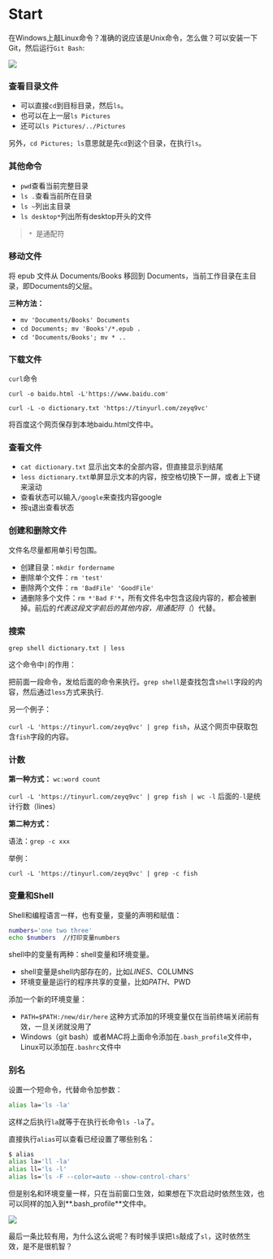 # Start

在Windows上敲Linux命令？准确的说应该是Unix命令，怎么做？可以安装一下Git，然后运行``Git Bash``:

![](assets/016/20171124-488463a9.png)

### 查看目录文件

* 可以直接``cd``到目标目录，然后``ls``。
* 也可以在上一层``ls Pictures``
* 还可以``ls Pictures/../Pictures``

另外，``cd Pictures; ls``意思就是先``cd``到这个目录，在执行``ls``。

### 其他命令

* ``pwd``查看当前完整目录
* ``ls .``查看当前所在目录
* ``ls ~``列出主目录
* ``ls desktop*``列出所有desktop开头的文件

> ``* ``是通配符

### 移动文件
将 epub 文件从 Documents/Books 移回到 Documents，当前工作目录在主目录，即Documents的父层。

**三种方法：**

* ``mv 'Documents/Books' Documents``
* ``cd Documents; mv 'Books'/*.epub .``
* ``cd 'Documents/Books'; mv * ..``

### 下载文件

``curl``命令

``curl -o baidu.html -L'https://www.baidu.com'``

``curl -L -o dictionary.txt 'https://tinyurl.com/zeyq9vc'``

将百度这个网页保存到本地baidu.html文件中。

### 查看文件

* ``cat dictionary.txt`` 显示出文本的全部内容，但直接显示到结尾
* ``less dictionary.txt``单屏显示文本的内容，按空格切换下一屏，或者上下键来滚动
* 查看状态可以输入``/google``来查找内容google
* 按``q``退出查看状态

### 创建和删除文件
文件名尽量都用单引号包围。

* 创建目录：``mkdir fordername``
* 删除单个文件：``rm 'test'``
* 删除两个文件：``rm 'BadFile' 'GoodFile'``
* 通删除多个文件：``rm *'Bad F'*``，所有文件名中包含这段内容的，都会被删掉。前后的*代表这段文字前后的其他内容，用通配符（*）代替。

### 搜索

``grep shell dictionary.txt | less``

这个命令中``|``的作用：

把前面一段命令，发给后面的命令来执行。``grep shell``是查找包含``shell``字段的内容，然后通过``less``方式来执行.

另一个例子：

``curl -L 'https://tinyurl.com/zeyq9vc' | grep fish``，从这个网页中获取包含``fish``字段的内容。

### 计数
**第一种方式：**
  ``wc:word count``

``curl -L 'https://tinyurl.com/zeyq9vc' | grep fish | wc -l`` 后面的``-l``是统计行数（lines）

**第二种方式：**

语法：``grep -c xxx``

举例：

``curl -L 'https://tinyurl.com/zeyq9vc' | grep -c fish``

### 变量和Shell

Shell和编程语言一样，也有变量，变量的声明和赋值：

````bash
numbers='one two three'
echo $numbers  //打印变量numbers
````

shell中的变量有两种：shell变量和环境变量。

* shell变量是shell内部存在的，比如$LINES、$COLUMNS
* 环境变量是运行的程序共享的变量，比如$PATH、$PWD

添加一个新的环境变量：

* ``PATH=$PATH:/new/dir/here``  这种方式添加的环境变量仅在当前终端关闭前有效，一旦关闭就没用了
* Windows（git bash）或者MAC将上面命令添加在``.bash_profile``文件中，Linux可以添加在``.bashrc``文件中

### 别名

设置一个短命令，代替命令加参数：

````bash
alias la='ls -la'
````

这样之后执行``la``就等于在执行长命令``ls -la``了。

直接执行``alias``可以查看已经设置了哪些别名：

````bash
$ alias
alias la='ll -la'
alias ll='ls -l'
alias ls='ls -F --color=auto --show-control-chars'
````

但是别名和环境变量一样，只在当前窗口生效，如果想在下次启动时依然生效，也可以同样的加入到**.bash_profile**文件中。

![](assets/016/20171124-41cffc4e.png)

最后一条比较有用，为什么这么说呢？有时候手误把``ls``敲成了``sl``，这时依然生效，是不是很机智？
